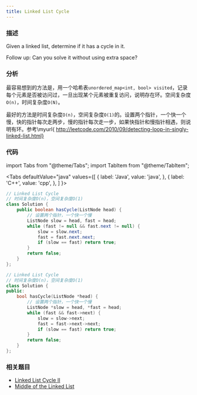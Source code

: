 ```yaml
---
title: Linked List Cycle
---
```


### 描述

Given a linked list, determine if it has a cycle in it.

Follow up:
Can you solve it without using extra space?

### 分析

最容易想到的方法是，用一个哈希表`unordered_map<int, bool> visited`，记录每个元素是否被访问过，一旦出现某个元素被重复访问，说明存在环。空间复杂度`O(n)`，时间复杂度`O(N)`。

最好的方法是时间复杂度`O(n)`，空间复杂度`O(1)`的。设置两个指针，一个快一个慢，快的指针每次走两步，慢的指针每次走一步，如果快指针和慢指针相遇，则说明有环。参考\myurl{ http://leetcode.com/2010/09/detecting-loop-in-singly-linked-list.html}

### 代码

import Tabs from "@theme/Tabs";
import TabItem from "@theme/TabItem";

<Tabs
defaultValue="java"
values={[
{ label: 'Java', value: 'java', },
{ label: 'C++', value: 'cpp', },
]
}>
<TabItem value="java">

```java
// Linked List Cycle
// 时间复杂度O(n)，空间复杂度O(1)
class Solution {
    public boolean hasCycle(ListNode head) {
        // 设置两个指针，一个快一个慢
        ListNode slow = head, fast = head;
        while (fast != null && fast.next != null) {
            slow = slow.next;
            fast = fast.next.next;
            if (slow == fast) return true;
        }
        return false;
    }
};
```

</TabItem>
<TabItem value="cpp">

```cpp
// Linked List Cycle
// 时间复杂度O(n)，空间复杂度O(1)
class Solution {
public:
    bool hasCycle(ListNode *head) {
        // 设置两个指针，一个快一个慢
        ListNode *slow = head, *fast = head;
        while (fast && fast->next) {
            slow = slow->next;
            fast = fast->next->next;
            if (slow == fast) return true;
        }
        return false;
    }
};
```

</TabItem>
</Tabs>

### 相关题目

- [Linked List Cycle II](linked-list-cycle-ii.md)
- [Middle of the Linked List](middle-of-the-linked-list.md)
